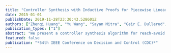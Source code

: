 ```yaml
---
title: "Controller Synthesis with Inductive Proofs for Piecewise Linear Systems: An SMT-Based Algorithm"
date: 2015-01-01
publishDate: 2019-11-28T23:30:43.528601Z
authors: ["Zhenqi Huang", "Yu Wang", "Sayan Mitra", "Geir E. Dullerud", "Swarat Chaudhuri"]
publication_types: ["1"]
abstract: "We present a controller synthesis algorithm for reach-avoid problems for piecewise linear discrete-time systems. Our algorithm relies on SMT solvers and in this paper we focus on piecewise constant control strategies. Our algorithm generates feedback control laws together with inductive proofs of unbounded time safety and progress properties with respect to the reach-avoid sets. Under a reasonable robustness assumption, the algorithm is shown to be complete. That is, it either generates a controller of the above type along with a proof of correctness, or it establishes the impossibility of the existence of such controllers. To achieve this, the algorithm iteratively attempts to solve a weakened and strengthened versions of the SMT encoding of the reach-avoid problem. We present preliminary experimental results on applying this algorithm based on a prototype implementation."
featured: false
publication: "*54th IEEE Conference on Decision and Control (CDC)*"
---
```



